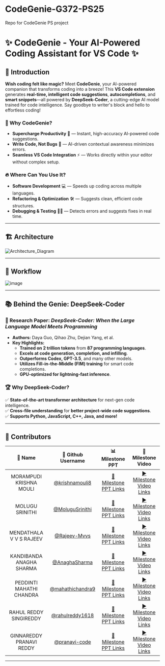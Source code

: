# CodeGenie-G372-PS25
Repo for CodeGenie PS project


# ✨ CodeGenie - Your AI-Powered Coding Assistant for VS Code ✨

## 🚀 Introduction

**Wish coding felt like magic?** Meet **CodeGenie**, your AI-powered companion that transforms coding into a breeze! This **VS Code extension** generates **real-time, intelligent code suggestions**, **autocompletions**, and **smart snippets**—all powered by **DeepSeek-Coder**, a cutting-edge AI model trained for code intelligence. Say goodbye to writer's block and hello to effortless coding! 

### 🎯 Why CodeGenie?
- **Supercharge Productivity** 🚀 — Instant, high-accuracy AI-powered code suggestions.
- **Write Code, Not Bugs** 🐞 — AI-driven contextual awareness minimizes errors.
- **Seamless VS Code Integration** ⚡ — Works directly within your editor without complex setup.

### 🔥 Where Can You Use It?
- **Software Development** 💻 — Speeds up coding across multiple languages.
- **Refactoring & Optimization** 🛠️ — Suggests clean, efficient code structures.
- **Debugging & Testing** 🕵️‍♂️ — Detects errors and suggests fixes in real time.

---

## 🏗️ Architecture 
![Architecture_Diagram](https://github.com/user-attachments/assets/e09def6c-a246-4a13-91e9-9c4de080478f)

---

## 🔄 Workflow
![image](https://github.com/user-attachments/assets/8e46f71b-f879-4e76-91a6-5beb114baee5)

---

## 📚 Behind the Genie: DeepSeek-Coder
### 🔹 Research Paper: *DeepSeek-Coder: When the Large Language Model Meets Programming*
- **Authors:** Daya Guo, Qihao Zhu, Dejian Yang, et al.
- **Key Highlights:**
  - **Trained on 2 trillion tokens** from **87 programming languages**.
  - **Excels at code generation, completion, and infilling**.
  - **Outperforms Codex, GPT-3.5**, and many other models.
  - **Utilizes Fill-in-the-Middle (FIM) training** for smart code completions.
  - **GPU-optimized for lightning-fast inference**.

### 🏆 Why DeepSeek-Coder?
✅ **State-of-the-art transformer architecture** for next-gen code intelligence.  
✅ **Cross-file understanding** for **better project-wide code suggestions**.  
✅ **Supports Python, JavaScript, C++, Java, and more!**

---

## 👥 Contributors

| 👤 **Name** | 🐙 **Github Username** | 📊 **Milestone PPT** | 🎥 **Milestone Video** |
|:----------:|:----------------------:|:--------------------:|:-----------------------:|
| MORAMPUDI KRISHNA MOULI | [@krishnamouli8](https://github.com/krishnamouli8) | [📄 Milestone PPT Links](./contributers/Krishna/ppt-links.md) | [▶️ Milestone Video Links](./contributers/Krishna/video-links.md) |
| MOLUGU SRINITHI | [@MoluguSrinithi](https://github.com/MoluguSrinithi) | [📄 Milestone PPT Links](./contributers/Srinithi/ppt-links.md) | [▶️ Milestone Video Links](./contributers/Srinithi/video-links.md) |
| MENDATHALA V V S RAJEEV | [@Rajeev-Mvvs](https://github.com/Rajeev-Mvvs) | [📄 Milestone PPT Links](./contributers/Rajeev/ppt-links.md) | [▶️ Milestone Video Links](./contributers/Rajeev/video-links.md) |
| KANDIBANDA ANAGHA SHARMA | [@AnaghaSharma](https://github.com/AnaghaSharma) | [📄 Milestone PPT Links](./contributers/Anagha/ppt-links.md) | [▶️ Milestone Video Links](./contributers/Anagha/video-links.md) |
| PEDDINTI MAHATHI CHANDRA | [@mahathichandra9](https://github.com/mahathichandra9) | [📄 Milestone PPT Links](./contributers/Mahathi/ppt-links.md) | [▶️ Milestone Video Links](./contributers/Mahathi/video-links.md) |
| RAHUL REDDY SINGIREDDY | [@rahulreddy1618](https://github.com/rahulreddy1618) | [📄 Milestone PPT Links](./contributers/Rahul/ppt-links.md) | [▶️ Milestone Video Links](./contributers/Rahul/video-links.md) |
| GINNAREDDY PRANAVI REDDY | [@pranavi-code](https://github.com/pranavi-code) | [📄 Milestone PPT Links](./contributers/Pranavi/ppt-links.md) | [▶️ Milestone Video Links](./contributers/Pranavi/video-links.md) |

---